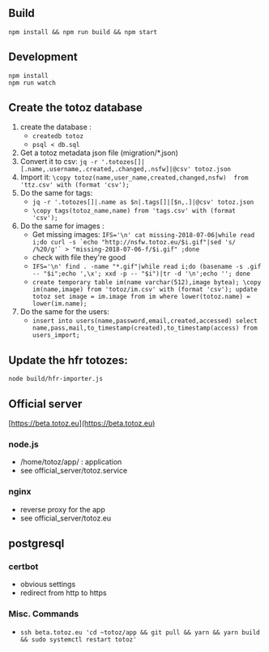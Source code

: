 ## Build

    npm install && npm run build && npm start

## Development

    npm install
    npm run watch

## Create the totoz database

1) create the database :
    - ``createdb totoz``
    - ``psql < db.sql``
1) Get a totoz metadata json file (migration/*.json)
2) Convert it to csv: ``jq -r '.totozes[]|[.name,.username,.created,.changed,.nsfw]|@csv' totoz.json``
2) Import it: ``\copy totoz(name,user_name,created,changed,nsfw)  from 'ttz.csv' with (format 'csv');``
3) Do the same for tags:
    - ``jq -r '.totozes[]|.name as $n|.tags[]|[$n,.]|@csv' totoz.json``
    - ``\copy tags(totoz_name,name) from 'tags.csv' with (format 'csv');``
4) Do the same for images :
    - Get missing images: ``IFS='\n' cat missing-2018-07-06|while read i;do curl -s `echo "http://nsfw.totoz.eu/$i.gif"|sed 's/ /%20/g'` > "missing-2018-07-06-f/$i.gif" ;done``
    - check with file they're good
    - ``IFS='\n' find . -name "*.gif"|while read i;do (basename -s .gif -- "$i";echo ',\x'; xxd -p -- "$i")|tr -d '\n';echo ''; done``
    -
        ``
        create temporary table im(name varchar(512),image bytea);
        \copy im(name,image) from 'totoz/im.csv' with (format 'csv');
        update totoz set image = im.image from im where lower(totoz.name) = lower(im.name);
        ``
5) Do the same for the users:
    - ``insert into users(name,password,email,created,accessed) select name,pass,mail,to_timestamp(created),to_timestamp(access) from users_import;``

## Update the hfr totozes:

    node build/hfr-importer.js

## Official server

[https://beta.totoz.eu](https://beta.totoz.eu)

### node.js

- /home/totoz/app/ : application
- see official_server/totoz.service

### nginx

- reverse proxy for the app
- see official_server/totoz.eu

## postgresql

### certbot

- obvious settings
- redirect from http to https

### Misc. Commands

- ``ssh beta.totoz.eu 'cd ~totoz/app && git pull && yarn && yarn build && sudo systemctl restart totoz'``
